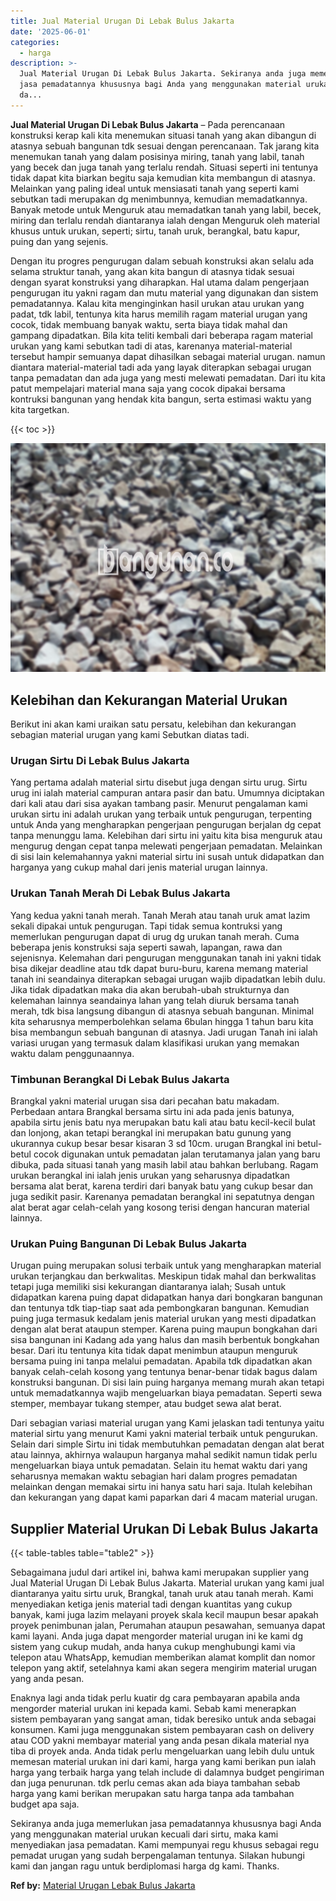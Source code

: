 ```yaml
---
title: Jual Material Urugan Di Lebak Bulus Jakarta
date: '2025-06-01'
categories:
  - harga
description: >-
  Jual Material Urugan Di Lebak Bulus Jakarta. Sekiranya anda juga memerlukan
  jasa pemadatannya khususnya bagi Anda yang menggunakan material urukan kecuali
  da...
---
```


**Jual Material Urugan Di Lebak Bulus Jakarta** – Pada perencanaan konstruksi kerap kali kita menemukan situasi tanah yang akan dibangun di atasnya sebuah bangunan tdk sesuai dengan perencanaan. Tak jarang kita menemukan tanah yang dalam posisinya miring, tanah yang labil, tanah yang becek dan juga tanah yang terlalu rendah. Situasi seperti ini tentunya tidak dapat kita biarkan begitu saja kemudian kita membangun di atasnya. Melainkan yang paling ideal untuk mensiasati tanah yang seperti kami sebutkan tadi merupakan dg menimbunnya, kemudian memadatkannya. Banyak metode untuk Menguruk atau memadatkan tanah yang labil, becek, miring dan terlalu rendah diantaranya ialah dengan Menguruk oleh material khusus untuk urukan, seperti; sirtu, tanah uruk, berangkal, batu kapur, puing dan yang sejenis.

Dengan itu progres pengurugan dalam sebuah konstruksi akan selalu ada selama struktur tanah, yang akan kita bangun di atasnya tidak sesuai dengan syarat konstruksi yang diharapkan. Hal utama dalam pengerjaan pengurugan itu yakni ragam dan mutu material yang digunakan dan sistem pemadatannya. Kalau kita menginginkan hasil urukan atau urukan yang padat, tdk labil, tentunya kita harus memilih ragam material urugan yang cocok, tidak membuang banyak waktu, serta biaya tidak mahal dan gampang dipadatkan. Bila kita teliti kembali dari beberapa ragam material urukan yang kami sebutkan tadi di atas, karenanya material-material tersebut hampir semuanya dapat dihasilkan sebagai material urugan. namun diantara material-material tadi ada yang layak diterapkan sebagai urugan tanpa pemadatan dan ada juga yang mesti melewati pemadatan. Dari itu kita patut mempelajari material mana saja yang cocok dipakai bersama kontruksi bangunan yang hendak kita bangun, serta estimasi waktu yang kita targetkan.

{{< toc >}}

![Jual Material Urugan Di Lebak Bulus Jakarta](/images/jual-urugan-19.png)

## Kelebihan dan Kekurangan Material Urukan

Berikut ini akan kami uraikan satu persatu, kelebihan dan kekurangan sebagian material urugan yang kami Sebutkan diatas tadi.

### Urugan Sirtu Di Lebak Bulus Jakarta

Yang pertama adalah material sirtu disebut juga dengan sirtu urug. Sirtu urug ini ialah material campuran antara pasir dan batu. Umumnya diciptakan dari kali atau dari sisa ayakan tambang pasir. Menurut pengalaman kami urukan sirtu ini adalah urukan yang terbaik untuk pengurugan, terpenting untuk Anda yang mengharapkan pengerjaan pengurugan berjalan dg cepat tanpa menunggu lama. Kelebihan dari sirtu ini yaitu kita bisa menguruk atau mengurug dengan cepat tanpa melewati pengerjaan pemadatan. Melainkan di sisi lain kelemahannya yakni material sirtu ini susah untuk didapatkan dan harganya yang cukup mahal dari jenis material urugan lainnya.

### Urukan Tanah Merah Di Lebak Bulus Jakarta

Yang kedua yakni tanah merah. Tanah Merah atau tanah uruk amat lazim sekali dipakai untuk pengurugan. Tapi tidak semua kontruksi yang memerlukan pengurugan dapat di urug dg urukan tanah merah. Cuma beberapa jenis konstruksi saja seperti sawah, lapangan, rawa dan sejenisnya. Kelemahan dari pengurugan menggunakan tanah ini yakni tidak bisa dikejar deadline atau tdk dapat buru-buru, karena memang material tanah ini seandainya diterapkan sebagai urugan wajib dipadatkan lebih dulu. Jika tidak dipadatkan maka dia akan berubah-ubah strukturnya dan kelemahan lainnya seandainya lahan yang telah diuruk bersama tanah merah, tdk bisa langsung dibangun di atasnya sebuah bangunan. Minimal kita seharusnya memperbolehkan selama 6bulan hingga 1 tahun baru kita bisa membangun sebuah bangunan di atasnya. Jadi urugan Tanah ini ialah variasi urugan yang termasuk dalam klasifikasi urukan yang memakan waktu dalam penggunaannya.

### Timbunan Berangkal Di Lebak Bulus Jakarta

Brangkal yakni material urugan sisa dari pecahan batu makadam. Perbedaan antara Brangkal bersama sirtu ini ada pada jenis batunya, apabila sirtu jenis batu nya merupakan batu kali atau batu kecil-kecil bulat dan lonjong, akan tetapi berangkal ini merupakan batu gunung yang ukurannya cukup besar besar kisaran 3 sd 10cm. urugan Brangkal ini betul-betul cocok digunakan untuk pemadatan jalan terutamanya jalan yang baru dibuka, pada situasi tanah yang masih labil atau bahkan berlubang. Ragam urukan berangkal ini ialah jenis urukan yang seharusnya dipadatkan bersama alat berat, karena terdiri dari banyak batu yang cukup besar dan juga sedikit pasir. Karenanya pemadatan berangkal ini sepatutnya dengan alat berat agar celah-celah yang kosong terisi dengan hancuran material lainnya.

### Urukan Puing Bangunan Di Lebak Bulus Jakarta

Urugan puing merupakan solusi terbaik untuk yang mengharapkan material urukan terjangkau dan berkwalitas. Meskipun tidak mahal dan berkwalitas tetapi juga memiliki sisi kekurangan diantaranya ialah; Susah untuk didapatkan karena puing dapat didapatkan hanya dari bongkaran bangunan dan tentunya tdk tiap-tiap saat ada pembongkaran bangunan. Kemudian puing juga termasuk kedalam jenis material urukan yang mesti dipadatkan dengan alat berat ataupun stemper. Karena puing maupun bongkahan dari sisa bangunan ini Kadang ada yang halus dan masih berbentuk bongkahan besar. Dari itu tentunya kita tidak dapat menimbun ataupun menguruk bersama puing ini tanpa melalui pemadatan. Apabila tdk dipadatkan akan banyak celah-celah kosong yang tentunya benar-benar tidak bagus dalam konstruksi bangunan. Di sisi lain puing harganya memang murah akan tetapi untuk memadatkannya wajib mengeluarkan biaya pemadatan. Seperti sewa stemper, membayar tukang stemper, atau budget sewa alat berat.

Dari sebagian variasi material urugan yang Kami jelaskan tadi tentunya yaitu material sirtu yang menurut Kami yakni material terbaik untuk pengurukan. Selain dari simple Sirtu ini tidak membutuhkan pemadatan dengan alat berat atau lainnya, akhirnya walaupun harganya mahal sedikit namun tidak perlu mengeluarkan biaya untuk pemadatan. Selain itu hemat waktu dari yang seharusnya memakan waktu sebagian hari dalam progres pemadatan melainkan dengan memakai sirtu ini hanya satu hari saja. Itulah kelebihan dan kekurangan yang dapat kami paparkan dari 4 macam material urugan.

## Supplier Material Urukan Di Lebak Bulus Jakarta

{{< table-tables table="table2" >}}

Sebagaimana judul dari artikel ini, bahwa kami merupakan supplier yang Jual Material Urugan Di Lebak Bulus Jakarta. Material urukan yang kami jual diantaranya yaitu sirtu uruk, Brangkal, tanah uruk atau tanah merah. Kami menyediakan ketiga jenis material tadi dengan kuantitas yang cukup banyak, kami juga lazim melayani proyek skala kecil maupun besar apakah proyek penimbunan jalan, Perumahan ataupun pesawahan, semuanya dapat kami layani. Anda juga dapat mengorder material urugan ini ke kami dg sistem yang cukup mudah, anda hanya cukup menghubungi kami via telepon atau WhatsApp, kemudian memberikan alamat komplit dan nomor telepon yang aktif, setelahnya kami akan segera mengirim material urugan yang anda pesan.

Enaknya lagi anda tidak perlu kuatir dg cara pembayaran apabila anda mengorder material urukan ini kepada kami. Sebab kami menerapkan sistem pembayaran yang sangat aman, tidak beresiko untuk anda sebagai konsumen. Kami juga menggunakan sistem pembayaran cash on delivery atau COD yakni membayar material yang anda pesan dikala material nya tiba di proyek anda. Anda tidak perlu mengeluarkan uang lebih dulu untuk memesan material urukan ini dari kami, harga yang kami berikan pun ialah harga yang terbaik harga yang telah include di dalamnya budget pengiriman dan juga penurunan. tdk perlu cemas akan ada biaya tambahan sebab harga yang kami berikan merupakan satu harga tanpa ada tambahan budget apa saja.

Sekiranya anda juga memerlukan jasa pemadatannya khususnya bagi Anda yang menggunakan material urukan kecuali dari sirtu, maka kami menyediakan jasa pemadatan. Kami mempunyai regu khusus sebagai regu pemadat urugan yang sudah berpengalaman tentunya. Silakan hubungi kami dan jangan ragu untuk berdiplomasi harga dg kami. Thanks.

**Ref by:** [Material Urugan Lebak Bulus Jakarta](https://id.wikipedia.org/wiki/Material)
